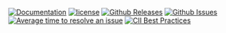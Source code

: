 [![Documentation](https://img.shields.io/badge/docs-doxygen-blue.svg)](http://nlohmann.github.io/json)
[![license](https://img.shields.io/github/license/mashape/apistatus.svg)](https://github.com/Alex-Tsvetanov/Google-Maps-API-cpp/blob/master/LICENSE)
[![Github Releases](https://img.shields.io/github/release/Alex-Tsvetanov/Google-Maps-API-cpp.svg)](https://github.com/Alex-Tsvetanov/Google-Maps-API-cpp/releases)
[![Github Issues](https://img.shields.io/github/issues/Alex-Tsvetanov/Google-Maps-API-cpp.svg)](http://github.com/Alex-Tsvetanov/Google-Maps-API-cpp/issues)
[![Average time to resolve an issue](http://isitmaintained.com/badge/resolution/Alex-Tsvetanov/Google-Maps-API-cpp.svg)](http://isitmaintained.com/project/Alex-Tsvetanov/Google-Maps-API-cpp "Average time to resolve an issue")
[![CII Best Practices](https://bestpractices.coreinfrastructure.org/projects/980/badge)](https://bestpractices.coreinfrastructure.org/projects/980)
